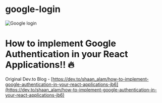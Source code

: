 # google-login

![Google login](https://dev-to-uploads.s3.amazonaws.com/uploads/articles/h5tr9m3tc0nmcta39txz.png)

# How to implement Google Authentication in your React Applications!! 🔥

Original Dev.to Blog - [https://dev.to/shaan_alam/how-to-implement-google-authentication-in-your-react-applications-jb6](https://dev.to/shaan_alam/how-to-implement-google-authentication-in-your-react-applications-jb6)
